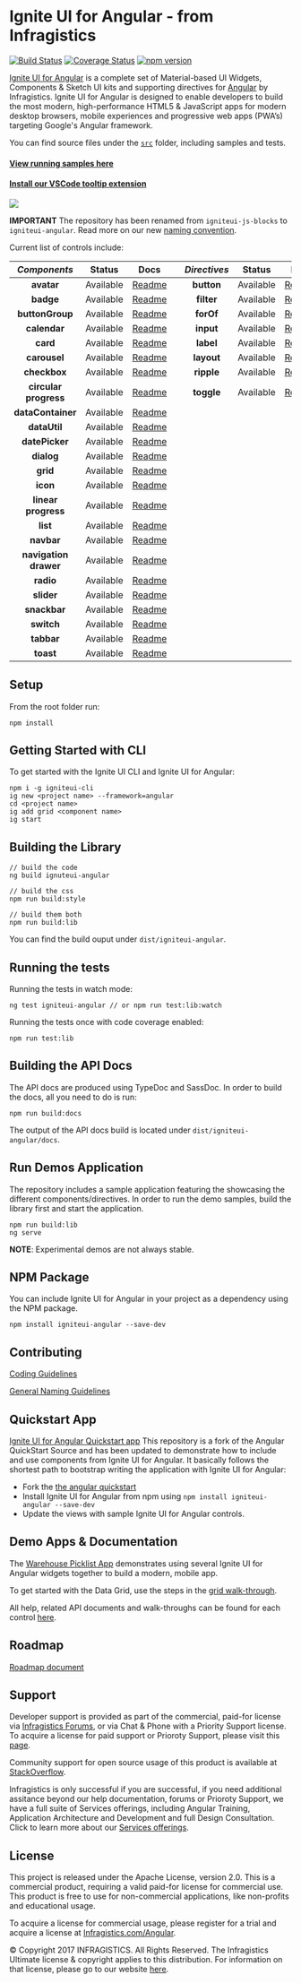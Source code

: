# Ignite UI for Angular - from Infragistics

[![Build Status](https://travis-ci.org/IgniteUI/igniteui-angular.svg?branch=master)](https://travis-ci.org/IgniteUI/igniteui-angular)
[![Coverage Status](https://coveralls.io/repos/github/IgniteUI/igniteui-angular/badge.svg?branch=master)](https://coveralls.io/github/IgniteUI/igniteui-angular?branch=master)
[![npm version](https://badge.fury.io/js/igniteui-angular.svg)](https://badge.fury.io/js/igniteui-angular)

[Ignite UI for Angular](https://www.infragistics.com/products/ignite-ui-angular) is a complete set of Material-based UI Widgets, Components & Sketch UI kits and supporting directives for [Angular](https://angular.io/) by Infragistics.  Ignite UI for Angular is designed to enable developers to build the most modern, high-performance HTML5 & JavaScript apps for modern desktop browsers, mobile experiences and progressive web apps (PWA’s) targeting Google's Angular framework.

You can find source files under the [`src`](https://github.com/IgniteUI/igniteui-angular/tree/master/src) folder, including samples and tests.

#### [**View running samples here**](https://www.infragistics.com/products/ignite-ui-angular/angular/components/grid.html)
#### [**Install our VSCode tooltip extension**](https://marketplace.visualstudio.com/items?itemName=Infragistics.igniteui-angular-tooltips)
![](https://dl.infragistics.com/tools/extensions/angular-tooltips/tooltip_preview.gif)

**IMPORTANT** The repository has been renamed from `igniteui-js-blocks` to `igniteui-angular`. Read more on our new [naming convention](https://www.infragistics.com/community/blogs/b/infragistics/posts/ignite-ui-github-repo-name-changes).

Current list of controls include:


| *Components*          | Status    | Docs                                                                                                           |     | *Directives*  | Status        | Docs                                                                                                      |
| :-:                   | :-:       | :-:                                                                                                            | :-: | :-:           | :-:           | :-:                                                                                                       |
| **avatar**            | Available | [Readme](https://github.com/IgniteUI/igniteui-angular/blob/master/src/avatar/README.md)                        |     | **button**    |     Available | [Readme](https://github.com/IgniteUI/igniteui-angular/blob/master/src/directives/button/README.md)        |
| **badge**             | Available | [Readme](https://github.com/IgniteUI/igniteui-angular/blob/master/src/badge/README.md)                         |     | **filter**    |     Available | [Readme](https://github.com/IgniteUI/igniteui-angular/blob/master/src/directives/filter/README-FILTER.md) |
| **buttonGroup**       | Available | [Readme](https://github.com/IgniteUI/igniteui-angular/blob/master/src/buttonGroup/README.md)                   |     | **forOf**     |     Available | [Readme](https://github.com/IgniteUI/igniteui-angular/blob/master/src/directives/for-of/README.md)        |
| **calendar**          | Available | [Readme](https://github.com/IgniteUI/igniteui-angular/tree/master/src/calendar/README.md)                      |     | **input**     |     Available | [Readme](https://github.com/IgniteUI/igniteui-angular/blob/master/src/directives/input/README.md)         |
| **card**              | Available | [Readme](https://github.com/IgniteUI/igniteui-angular/blob/master/src/card/README.md)                          |     | **label**     |     Available | [Readme](https://github.com/IgniteUI/igniteui-angular/blob/master/src/directives/label/README.md)         |
| **carousel**          | Available | [Readme](https://github.com/IgniteUI/igniteui-angular/blob/master/src/carousel/README.md)                      |     | **layout**    |     Available | [Readme](https://github.com/IgniteUI/igniteui-angular/blob/master/src/directives/layout/README.md)        |
| **checkbox**          | Available | [Readme](https://github.com/IgniteUI/igniteui-angular/blob/master/src/checkbox/README.md)                      |     | **ripple**    |     Available | [Readme](https://github.com/IgniteUI/igniteui-angular/blob/master/src/directives/ripple/README-RIPPLE.md) |
| **circular progress** | Available | [Readme](https://github.com/IgniteUI/igniteui-angular/blob/master/src/progressbar/README.md)                   |     | **toggle**    |     Available | [Readme](https://github.com/IgniteUI/igniteui-angular/blob/master/src/directives/toggle/README-TOGGLE.md) |
| **dataContainer**     | Available | [Readme](https://github.com/IgniteUI/igniteui-angular/blob/master/src/data-operations/README-DATACONTAINER.md) |     |               |               |                                                                                                           |
| **dataUtil**          | Available | [Readme](https://github.com/IgniteUI/igniteui-angular/blob/master/src/data-operations/README-DATAUTIL.md)      |     |               |               |                                                                                                           |
| **datePicker**        | Available | [Readme](https://github.com/IgniteUI/igniteui-angular/blob/master/src/date-picker/README.md)                   |     |               |               |                                                                                                           |
| **dialog**            | Available | [Readme](https://github.com/IgniteUI/igniteui-angular/blob/master/src/dialog/README.md)                        |     |               |               |                                                                                                           |
| **grid**              | Available | [Readme](https://github.com/IgniteUI/igniteui-angular/blob/master/src/grid/README.md)                          |     |               |               |                                                                                                           |
| **icon**              | Available | [Readme](https://github.com/IgniteUI/igniteui-angular/tree/master/src/icon/README.md)                          |     |               |               |                                                                                                           |
| **linear progress**   | Available | [Readme](https://github.com/IgniteUI/igniteui-angular/blob/master/src/progressbar/README.md)                   |     |               |               |                                                                                                           |
| **list**              | Available | [Readme](https://github.com/IgniteUI/igniteui-angular/blob/master/src/list/README.md)                          |     |               |               |                                                                                                           |
| **navbar**            | Available | [Readme](https://github.com/IgniteUI/igniteui-angular/blob/master/src/navbar/README.md)                        |     |               |               |                                                                                                           |
| **navigation drawer** | Available | [Readme](https://github.com/IgniteUI/igniteui-angular/blob/master/src/navigation-drawer/README.md)             |     |               |               |                                                                                                           |
| **radio**             | Available | [Readme](https://github.com/IgniteUI/igniteui-angular/blob/master/src/radio/README.md)                         |     |               |               |                                                                                                           |
| **slider**            | Available | [Readme](https://github.com/IgniteUI/igniteui-angular/blob/master/src/slider/README.md)                        |     |               |               |                                                                                                           |
| **snackbar**          | Available | [Readme](https://github.com/IgniteUI/igniteui-angular/blob/master/src/snackbar/README.md)                      |     |               |               |                                                                                                           |
| **switch**            | Available | [Readme](https://github.com/IgniteUI/igniteui-angular/blob/master/src/switch/README.md)                        |     |               |               |                                                                                                           |
| **tabbar**            | Available | [Readme](https://github.com/IgniteUI/igniteui-angular/blob/master/src/tabbar/README.md)                        |     |               |               |                                                                                                           |
| **toast**             | Available | [Readme](https://github.com/IgniteUI/igniteui-angular/blob/master/src/toast/README.md)                         |     |               |               |                                                                                                           |

## Setup
From the root folder run:

```
npm install
```

## Getting Started with CLI
To get started with the Ignite UI CLI and Ignite UI for Angular:

```
npm i -g igniteui-cli
ig new <project name> --framework=angular
cd <project name>
ig add grid <component name>
ig start
```

## Building the Library
```
// build the code
ng build ignuteui-angular

// build the css
npm run build:style

// build them both
npm run build:lib
```

You can find the build ouput under `dist/igniteui-angular`.

## Running the tests

Running the tests in watch mode:

```
ng test igniteui-angular // or npm run test:lib:watch
```

Running the tests once with code coverage enabled:
```
npm run test:lib
```

## Building the API Docs
The API docs are produced using TypeDoc and SassDoc. In order to build the docs, all you need to do is run:

```
npm run build:docs
```

The output of the API docs build is located under `dist/igniteui-angular/docs`.

## Run Demos Application

The repository includes a sample application featuring the showcasing the different components/directives.
In order to run the demo samples, build the library first and start the application.
```
npm run build:lib
ng serve
```

**NOTE**: Experimental demos are not always stable.

## NPM Package

You can include Ignite UI for Angular in your project as a dependency using the NPM package.

`npm install igniteui-angular --save-dev`

## Contributing
[Coding Guidelines](../../wiki//Coding-guidelines-for-Ignite-UI-for-Angular)

[General Naming Guidelines](../../wiki//General-Naming-Guidelines-for-Ignite-UI-for-Angular)


## Quickstart App
[Ignite UI for Angular Quickstart app](https://github.com/IgniteUI/igniteui-angular-quickstart)
This repository is a fork of the Angular QuickStart Source and has been updated to demonstrate how to include and use components from Ignite UI for Angular. It basically follows the shortest path to bootstrap writing the application with Ignite UI for Angular:

- Fork the [the angular quickstart](https://github.com/angular/quickstart)
- Install Ignite UI for Angular from npm using `npm install igniteui-angular --save-dev`
- Update the views with sample Ignite UI for Angular controls.

## Demo Apps & Documentation
The [Warehouse Picklist App](https://github.com/IgniteUI/warehouse-js-blocks) demonstrates using several Ignite UI for Angular widgets together to build a modern, mobile app.

To get started with the Data Grid, use the steps in the [grid walk-through](https://www.infragistics.com/angular-samples/components/grid.html).

All help, related API documents and walk-throughs can be found for each control [here](https://www.infragistics.com/angular-samples/components/grid.html).

## Roadmap
[Roadmap document](https://github.com/IgniteUI/igniteui-angular/blob/master/ROADMAP.md)

## Support
Developer support is provided as part of the commercial, paid-for license via [Infragistics Forums](https://www.infragistics.com/community/forums/), or via Chat & Phone with a Priority Support license.  To acquire a license for paid support or Prioroty Support, please visit this [page](https://www.infragistics.com/how-to-buy/product-pricing#developers).

Community support for open source usage of this product is available at [StackOverflow](https://stackoverflow.com/questions/tagged/ignite-ui-angular).

Infragistics is only successful if you are successful, if you need additional assitance beyond our help documentation, forums or Prioroty Support, we have a full suite of Services offerings, including Angular Training, Application Architecture and Development and full Design Consultation.  Click to learn more about our [Services offerings](https://www.infragistics.com/consulting#popular-services).

## License
This project is released under the Apache License, version 2.0.  This is a commercial product, requiring a valid paid-for license for commercial use.  This product is free to use for non-commercial applications, like non-profits and educational usage.

To acquire a license for commercial usage, please register for a trial and acquire a license at [Infragistics.com/Angular](https://www.infragistics.com/products/ignite-ui-angular/getting-started).

© Copyright 2017 INFRAGISTICS. All Rights Reserved.  The Infragistics Ultimate license & copyright applies to this distribution.  For information on that license, please go to our website [here](https://www.infragistics.com/legal/license).



